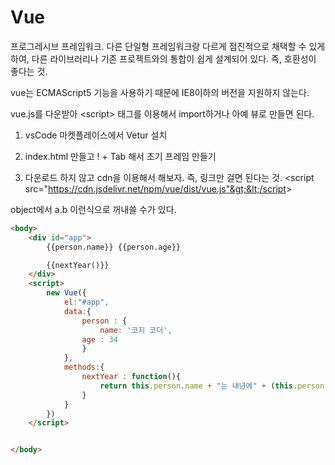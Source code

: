 # Vue

프로그레시브 프레임워크. 다른 단일형 프레임워크랑 다르게 점진적으로 채택할 수 있게하여, 다른 라이브러리나 기존 프로젝트와의 통합이 쉽게 설계되어 있다. 즉, 호환성이 좋다는 것.

vue는 ECMAScript5 기능을 사용하기 때문에 IE8이하의 버전을 지원하지 않는다.

vue.js를 다운받아 &lt;script&gt; 태그를 이용해서 import하거나 아예 뷰로 만들면 된다.

1. vsCode 마켓플레이스에서 Vetur 설치

2. index.html 만들고 ! + Tab 해서 초기 프레임 만들기

3. 다운로드 하지 않고 cdn을 이용해서 해보자. 즉, 링크만 걸면 된다는 것. &lt;script src="https://cdn.jsdelivr.net/npm/vue/dist/vue.js"&gt;&lt;/script&gt;

object에서 a.b 이런식으로 꺼내쓸 수가 있다.

```html
<body>
    <div id="app">
        {{person.name}} {{person.age}}

        {{nextYear()}}
    </div>
    <script>
        new Vue({
            el:"#app",
            data:{
                person : {
                    name: '코지 코더',
                age : 34
                }
            },
            methods:{
                nextYear : function(){
                    return this.person.name + "는 내년에" + (this.person.age + 1) + "살 입니다.";
                }
            }
        })
    </script>


</body>
```







<!-- 2022.03.21 -->